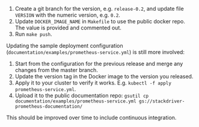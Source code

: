 1.  Create a git branch for the version, e.g. `release-0.2`, and update file `VERSION` with the numeric version, e.g. `0.2`.
1.  Update `DOCKER_IMAGE_NAME` in `Makefile` to use the public docker repo. The value is provided and commented out.
1.  Run `make push`.

Updating the sample deployment configuration (`documentation/examples/prometheus-service.yml`) is still more involved:
1.  Start from the configuration for the previous release and merge any changes from the master branch.
1.  Update the version tag in the Docker image to the version you released.
1.  Apply it to your cluster to verify it works. E.g. `kubectl -f apply prometheus-service.yml`.
1.  Upload it to the public documentation repo: `gsutil cp documentation/examples/prometheus-service.yml gs://stackdriver-prometheus-documentation/`

This should be improved over time to include continuous integration.
